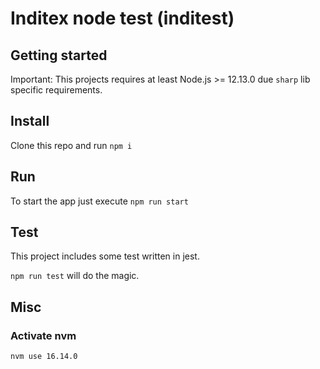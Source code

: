 # Inditex node test (inditest)

## Getting started

Important: This projects requires at least Node.js >= 12.13.0 due `sharp` lib specific requirements.

## Install

Clone this repo and run `npm i`

## Run

To start the app just execute `npm run start`

## Test

This project includes some test written in jest.

`npm run test` will do the magic.

## Misc

### Activate nvm

`nvm use 16.14.0`